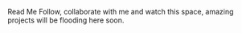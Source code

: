 Read Me
Follow, collaborate with me and watch this space, amazing projects will be flooding here soon.
